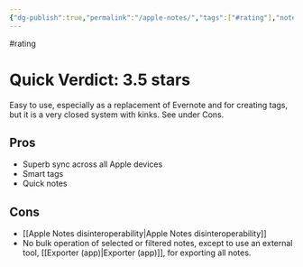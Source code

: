 ```yaml
---
{"dg-publish":true,"permalink":"/apple-notes/","tags":["#rating"],"noteIcon":"2"}
---
```


#rating 
# Quick Verdict: 3.5 stars

Easy to use, especially as a replacement of Evernote and for creating tags, but it is a very closed system with kinks. See under Cons.
## Pros
- Superb sync across all Apple devices
- Smart tags
- Quick notes
## Cons
- [[Apple Notes disinteroperability\|Apple Notes disinteroperability]]
- No bulk operation of selected or filtered notes, except to use an external tool, [[Exporter (app)\|Exporter (app)]], for exporting all notes.